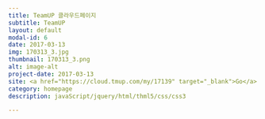 ```yaml
---
title: TeamUP 클라우드페이지
subtitle: TeamUP
layout: default
modal-id: 6
date: 2017-03-13
img: 170313_3.jpg
thumbnail: 170313_3.png
alt: image-alt
project-date: 2017-03-13
site: <a href="https://cloud.tmup.com/my/17139" target="_blank">Go</a>
category: homepage
description: javaScript/jquery/html/thml5/css/css3

---
```


